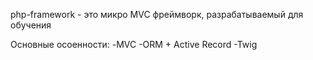 php-framework - это микро MVC фреймворк, разрабатываемый для обучения

Основные осоенности:
-MVC
-ORM + Active Record
-Twig